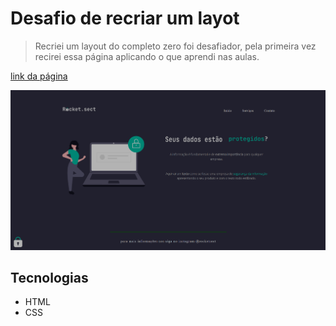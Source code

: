# Desafio de recriar um layot

> Recriei um layout do completo zero foi desafiador, pela primeira vez recirei essa página aplicando o que aprendi nas aulas.

[link da página](https://romeusorionaet.github.io/RecriandoLayout/)

![preview](./images/preview/preview.png)

## Tecnologias

- HTML
- CSS
